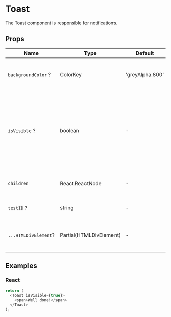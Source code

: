 # Toast

The Toast component is responsible for notifications.

## Props

| Name                 | Type                    | Default         | Description                                                                                                     |
| -------------------- | ----------------------- | --------------- | --------------------------------------------------------------------------------------------------------------- |
| `backgroundColor` ?  | ColorKey                | 'greyAlpha.800' | The background color of the toast element.                                                                      |
| `isVisible` ?        | boolean                 | -               | A boolean that indicates whether the toast element should be displayed. If set to true, the element is visible. |
| `children`           | React.ReactNode         | -               | The content of the toast element.                                                                               |
| `testID` ?           | string                  | -               | The unique E2E test handler.                                                                                    |
| `...HTMLDivElement`? | Partial(HTMLDivElement) | -               | Props that will be passed to the root div element                                                               |

## Examples

### React

```javascript
return (
  <Toast isVisible={true}>
    <span>Well done!</span>
  </Toast>
);
```

